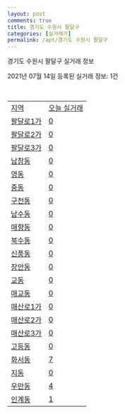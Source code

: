 ```yaml
---
layout: post
comments: true
title: 경기도 수원시 팔달구
categories: [실거래가]
permalink: /apt/경기도 수원시 팔달구
---
```


경기도 수원시 팔달구 실거래 정보

2021년 07월 14일 등록된 실거래 정보: 1건

<script type="text/javascript">
  google.charts.load('current', {'packages':['corechart']});
  google.charts.setOnLoadCallback(drawChart);

  function drawChart() {
    var data = google.visualization.arrayToDataTable([['거래일', '매매', '전월세', '전매'], ['20-07', 85, 89, 55], ['20-08', 107, 164, 125], ['20-09', 93, 167, 111], ['20-10', 161, 171, 131], ['20-11', 207, 160, 131], ['20-12', 352, 213, 154], ['21-01', 221, 240, 90], ['21-02', 175, 308, 62], ['21-03', 172, 325, 40], ['21-04', 107, 295, 30], ['21-05', 187, 224, 41], ['21-06', 86, 141, 9], ['21-07', 7, 33, 0]]);

    var options = {
      title: '최근 1년간 유형별 거래량 추이',
      legend: { position: 'bottom' }
    };

    var chart = new google.visualization.LineChart(document.getElementById('columnchart_material'));
    chart.draw(data, (options));
  }
</script>

<div id="columnchart_material" style="width: 95%; margin-left: -35px"></div>
<br>
<table class="sortable">
  <tr>
    <td><a href="#">지역</a></td>
    <td><a href="#">오늘 실거래</a></td>
  </tr>

  
  <tr class="item">
    <td><a href="경기도 수원시 팔달구 팔달로1가">팔달로1가</a></td>
    <td><a href="경기도 수원시 팔달구 팔달로1가">0</a></td>
  </tr>
    

  <tr class="item">
    <td><a href="경기도 수원시 팔달구 팔달로2가">팔달로2가</a></td>
    <td><a href="경기도 수원시 팔달구 팔달로2가">0</a></td>
  </tr>
    

  <tr class="item">
    <td><a href="경기도 수원시 팔달구 팔달로3가">팔달로3가</a></td>
    <td><a href="경기도 수원시 팔달구 팔달로3가">0</a></td>
  </tr>
    

  <tr class="item">
    <td><a href="경기도 수원시 팔달구 남창동">남창동</a></td>
    <td><a href="경기도 수원시 팔달구 남창동">0</a></td>
  </tr>
    

  <tr class="item">
    <td><a href="경기도 수원시 팔달구 영동">영동</a></td>
    <td><a href="경기도 수원시 팔달구 영동">0</a></td>
  </tr>
    

  <tr class="item">
    <td><a href="경기도 수원시 팔달구 중동">중동</a></td>
    <td><a href="경기도 수원시 팔달구 중동">0</a></td>
  </tr>
    

  <tr class="item">
    <td><a href="경기도 수원시 팔달구 구천동">구천동</a></td>
    <td><a href="경기도 수원시 팔달구 구천동">0</a></td>
  </tr>
    

  <tr class="item">
    <td><a href="경기도 수원시 팔달구 남수동">남수동</a></td>
    <td><a href="경기도 수원시 팔달구 남수동">0</a></td>
  </tr>
    

  <tr class="item">
    <td><a href="경기도 수원시 팔달구 매향동">매향동</a></td>
    <td><a href="경기도 수원시 팔달구 매향동">0</a></td>
  </tr>
    

  <tr class="item">
    <td><a href="경기도 수원시 팔달구 북수동">북수동</a></td>
    <td><a href="경기도 수원시 팔달구 북수동">0</a></td>
  </tr>
    

  <tr class="item">
    <td><a href="경기도 수원시 팔달구 신풍동">신풍동</a></td>
    <td><a href="경기도 수원시 팔달구 신풍동">0</a></td>
  </tr>
    

  <tr class="item">
    <td><a href="경기도 수원시 팔달구 장안동">장안동</a></td>
    <td><a href="경기도 수원시 팔달구 장안동">0</a></td>
  </tr>
    

  <tr class="item">
    <td><a href="경기도 수원시 팔달구 교동">교동</a></td>
    <td><a href="경기도 수원시 팔달구 교동">0</a></td>
  </tr>
    

  <tr class="item">
    <td><a href="경기도 수원시 팔달구 매교동">매교동</a></td>
    <td><a href="경기도 수원시 팔달구 매교동">0</a></td>
  </tr>
    

  <tr class="item">
    <td><a href="경기도 수원시 팔달구 매산로1가">매산로1가</a></td>
    <td><a href="경기도 수원시 팔달구 매산로1가">0</a></td>
  </tr>
    

  <tr class="item">
    <td><a href="경기도 수원시 팔달구 매산로2가">매산로2가</a></td>
    <td><a href="경기도 수원시 팔달구 매산로2가">0</a></td>
  </tr>
    

  <tr class="item">
    <td><a href="경기도 수원시 팔달구 매산로3가">매산로3가</a></td>
    <td><a href="경기도 수원시 팔달구 매산로3가">0</a></td>
  </tr>
    

  <tr class="item">
    <td><a href="경기도 수원시 팔달구 고등동">고등동</a></td>
    <td><a href="경기도 수원시 팔달구 고등동">0</a></td>
  </tr>
    

  <tr class="item">
    <td><a href="경기도 수원시 팔달구 화서동">화서동</a></td>
    <td><a href="경기도 수원시 팔달구 화서동">7</a></td>
  </tr>
    

  <tr class="item">
    <td><a href="경기도 수원시 팔달구 지동">지동</a></td>
    <td><a href="경기도 수원시 팔달구 지동">0</a></td>
  </tr>
    

  <tr class="item">
    <td><a href="경기도 수원시 팔달구 우만동">우만동</a></td>
    <td><a href="경기도 수원시 팔달구 우만동">4</a></td>
  </tr>
    

  <tr class="item">
    <td><a href="경기도 수원시 팔달구 인계동">인계동</a></td>
    <td><a href="경기도 수원시 팔달구 인계동">1</a></td>
  </tr>
    


</table>


    